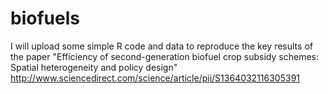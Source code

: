 # biofuels
I will upload some simple R code and data to reproduce the key results of the  paper "Efficiency of second-generation biofuel crop subsidy schemes: Spatial heterogeneity and policy design" http://www.sciencedirect.com/science/article/pii/S1364032116305391
